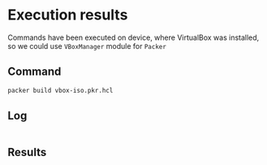 # Execution results

Commands have been executed on device, where VirtualBox was installed, so we could use `VBoxManager` module for `Packer`

## Command

```bash
packer build vbox-iso.pkr.hcl
```

## Log
```ruby

```

## Results

